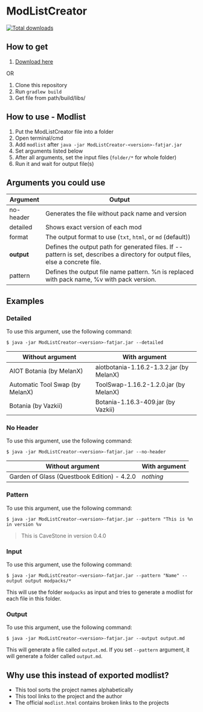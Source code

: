# ModListCreator

[![Total downloads](https://img.shields.io/github/downloads/ModdingX/ModListCreator/total.svg)](https://www.github.com/ModdingX/ModListCreator/releases/)

## How to get

1. [Download here](https://github.com/ModdingX/ModListCreator/releases)

OR

1. Clone this repository
2. Run `gradlew build`
3. Get file from path/build/libs/

## How to use - Modlist

1. Put the ModListCreator file into a folder
2. Open terminal/cmd
3. Add `modlist` after `java -jar ModListCreator-<version>-fatjar.jar`
4. Set arguments listed below
5. After all arguments, set the input files (`folder/*` for whole folder)
6. Run it and wait for output file(s)

## Arguments you could use

| Argument   | Output                                                                                                                          |
|------------|---------------------------------------------------------------------------------------------------------------------------------|
| no-header  | Generates the file without pack name and version                                                                                |
| detailed   | Shows exact version of each mod                                                                                                 |
| format     | The output format to use (`txt`, `html`, or `md` (default))                                                                     |
| **output** | Defines the output path for generated files. If --pattern is set, describes a directory for output files, else a concrete file. |
| pattern    | Defines the output file name pattern. %n is replaced with pack name, %v with pack version.                                      |

## Examples
### Detailed

To use this argument, use the following command:

`$ java -jar ModListCreator-<version>-fatjar.jar --detailed`

| Without argument                | With argument                            |
|---------------------------------|------------------------------------------|
| AIOT Botania (by MelanX)        | aiotbotania-1.16.2-1.3.2.jar (by MelanX) |
| Automatic Tool Swap (by MelanX) | ToolSwap-1.16.2-1.2.0.jar (by MelanX)    |
| Botania (by Vazkii)             | Botania-1.16.3-409.jar (by Vazkii)       |

### No Header

To use this argument, use the following command:

`$ java -jar ModListCreator-<version>-fatjar.jar --no-header`

| Without argument                            | With argument |
|---------------------------------------------|---------------|
| Garden of Glass (Questbook Edition) - 4.2.0 | _nothing_     |

### Pattern

To use this argument, use the following command:

`$ java -jar ModListCreator-<version>-fatjar.jar --pattern "This is %n in version %v`

> This is CaveStone in version 0.4.0

### Input

To use this argument, use the following command:

`$ java -jar ModListCreator-<version>-fatjar.jar --pattern "Name" --output output modpacks/*`

This will use the folder `modpacks` as input and tries to generate a modlist for each file in this folder.

### Output

To use this argument, use the following command:

`$ java -jar ModListCreator-<version>-fatjar.jar --output output.md`

This will generate a file called `output.md`. If you set `--pattern` argument, it will generate a folder
called `output.md`.

## Why use this instead of exported modlist?

- This tool sorts the project names alphabetically
- This tool links to the project and the author
- The official `modlist.html` contains broken links to the projects
